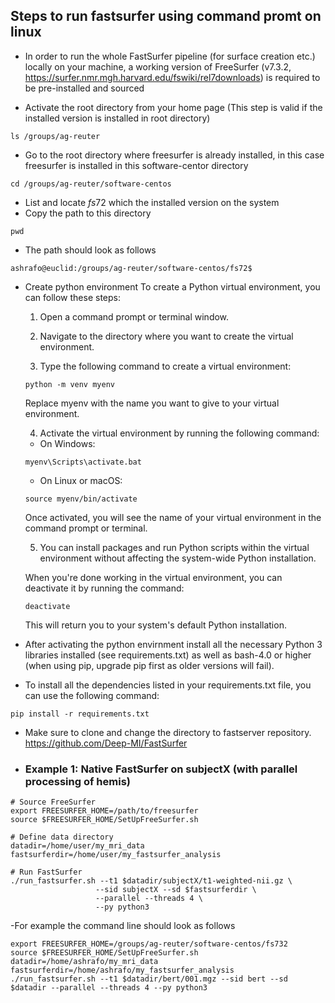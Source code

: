 
## Steps to run fastsurfer using command promt on linux
- In order to run the whole FastSurfer pipeline (for surface creation etc.) locally on your machine, a working version of FreeSurfer (v7.3.2, https://surfer.nmr.mgh.harvard.edu/fswiki/rel7downloads) is required to be pre-installed and sourced

- Activate the root directory from your home page (This step is valid if the installed version is installed in root directory)
```shell 
ls /groups/ag-reuter
```
- Go to the root directory where freesurfer is already installed, in this case freesurfer is installed in this software-centor directory
```shell
cd /groups/ag-reuter/software-centos
```
- List and locate $fs72$  which the installed version on the system 
- Copy the path to this directory 
```shell
pwd
```
- The path should look as follows
```shell 
ashrafo@euclid:/groups/ag-reuter/software-centos/fs72$ 
```
- Create python environment 
To create a Python virtual environment, you can follow these steps:

    1. Open a command prompt or terminal window.

    2. Navigate to the directory where you want to create the virtual environment.

    3. Type the following command to create a virtual environment:
    ```shell
    python -m venv myenv
    ```
    Replace myenv with the name you want to give to your virtual environment.
    
    4. Activate the virtual environment by running the following command:

    - On Windows:
    ```shell
    myenv\Scripts\activate.bat
    ```
    - On Linux or macOS:
    ```shell
    source myenv/bin/activate
    ```
    Once activated, you will see the name of your virtual environment in the command prompt or terminal.
    
    5. You can install packages and run Python scripts within the virtual environment without affecting the system-wide Python installation.

    When you're done working in the virtual environment, you can deactivate it by running the command:
    ```shell
    deactivate
    ```
    This will return you to your system's default Python installation.

- After activating the python envirnment install all the necessary Python 3 libraries installed (see requirements.txt) as well as bash-4.0 or higher (when using pip, upgrade pip first as older versions will fail).

 - To install all the dependencies listed in your requirements.txt file, you can use the following command:
 ```shell 
 pip install -r requirements.txt
 ```
 - Make sure to clone and change the directory to fastserver repository. https://github.com/Deep-MI/FastSurfer
 - ### Example 1: Native FastSurfer on subjectX (with parallel processing of hemis)
 ```shell
 # Source FreeSurfer
export FREESURFER_HOME=/path/to/freesurfer
source $FREESURFER_HOME/SetUpFreeSurfer.sh

# Define data directory
datadir=/home/user/my_mri_data
fastsurferdir=/home/user/my_fastsurfer_analysis

# Run FastSurfer
./run_fastsurfer.sh --t1 $datadir/subjectX/t1-weighted-nii.gz \
                    --sid subjectX --sd $fastsurferdir \
                    --parallel --threads 4 \
                    --py python3
```

-For example the command line should look as follows
```shell 
export FREESURFER_HOME=/groups/ag-reuter/software-centos/fs732
source $FREESURFER_HOME/SetUpFreeSurfer.sh
datadir=/home/ashrafo/my_mri_data
fastsurferdir=/home/ashrafo/my_fastsurfer_analysis
./run_fastsurfer.sh --t1 $datadir/bert/001.mgz --sid bert --sd $datadir --parallel --threads 4 --py python3
```

 
    

    
    
    

    
    

